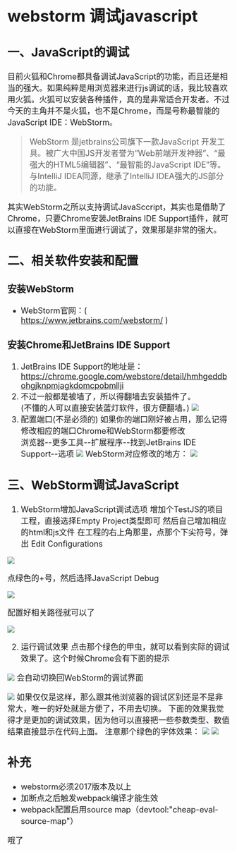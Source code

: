<font size=4>

# webstorm 调试javascript

## 一、JavaScript的调试

目前火狐和Chrome都具备调试JavaScript的功能，而且还是相当的强大。如果纯粹是用浏览器来进行js调试的话，我比较喜欢用火狐。火狐可以安装各种插件，真的是非常适合开发者。不过今天的主角并不是火狐，也不是Chrome，而是号称最智能的JavaScript IDE：WebStorm。
> WebStorm 是jetbrains公司旗下一款JavaScript 开发工具。被广大中国JS开发者誉为“Web前端开发神器”、“最强大的HTML5编辑器”、“最智能的JavaScript IDE”等。与IntelliJ IDEA同源，继承了IntelliJ IDEA强大的JS部分的功能。

其实WebStorm之所以支持调试JavaSccript，其实也是借助了Chrome，只要Chrome安装JetBrains IDE Support插件，就可以直接在WebStorm里面进行调试了，效果那是非常的强大。

## 二、相关软件安装和配置
###  安装WebStorm 
- WebStorm官网：( https://www.jetbrains.com/webstorm/ )  

###  安装Chrome和JetBrains IDE Support   
1. JetBrains IDE Support的地址是：   
https://chrome.google.com/webstore/detail/hmhgeddbohgjknpmjagkdomcpobmllji   
2. 不过一般都是被墙了，所以得翻墙去安装插件了。   
(不懂的人可以直接安装蓝灯软件，很方便翻墙。)
![](http://img.blog.csdn.net/20170106195952925?watermark/2/text/aHR0cDovL2Jsb2cuY3Nkbi5uZXQvc3VqdW4xMA==/font/5a6L5L2T/fontsize/400/fill/I0JBQkFCMA==/dissolve/70/gravity/SouthEast)
3. 配置端口(不是必须的) 
如果你的端口刚好被占用，那么记得修改相应的端口Chrome和WebStorm都要修改   
浏览器--更多工具--扩展程序--找到JetBrains IDE Support--选项
![](http://img.blog.csdn.net/20170106200130988?watermark/2/text/aHR0cDovL2Jsb2cuY3Nkbi5uZXQvc3VqdW4xMA==/font/5a6L5L2T/fontsize/400/fill/I0JBQkFCMA==/dissolve/70/gravity/SouthEast)
WebStorm对应修改的地方： 
![](http://img.blog.csdn.net/20170106200155057?watermark/2/text/aHR0cDovL2Jsb2cuY3Nkbi5uZXQvc3VqdW4xMA==/font/5a6L5L2T/fontsize/400/fill/I0JBQkFCMA==/dissolve/70/gravity/SouthEast)

## 三、WebStorm调试JavaScript

1. WebStorm增加JavaScript调试选项 
增加个TestJS的项目工程，直接选择Empty Project类型即可 
然后自己增加相应的html和js文件 
在工程的右上角那里，点那个下尖符号，弹出 Edit Configurations 

![](http://img.blog.csdn.net/20170106201552247?watermark/2/text/aHR0cDovL2Jsb2cuY3Nkbi5uZXQvc3VqdW4xMA==/font/5a6L5L2T/fontsize/400/fill/I0JBQkFCMA==/dissolve/70/gravity/SouthEast)

点绿色的+号，然后选择JavaScript Debug 

![](http://img.blog.csdn.net/20170106201752542?watermark/2/text/aHR0cDovL2Jsb2cuY3Nkbi5uZXQvc3VqdW4xMA==/font/5a6L5L2T/fontsize/400/fill/I0JBQkFCMA==/dissolve/70/gravity/SouthEast)

配置好相关路径就可以了 

  ![](http://img.blog.csdn.net/20170106201924106?watermark/2/text/aHR0cDovL2Jsb2cuY3Nkbi5uZXQvc3VqdW4xMA==/font/5a6L5L2T/fontsize/400/fill/I0JBQkFCMA==/dissolve/70/gravity/SouthEast)

2. 运行调试效果 
点击那个绿色的甲虫，就可以看到实际的调试效果了。这个时候Chrome会有下面的提示 

  ![](http://img.blog.csdn.net/20170106202219904?watermark/2/text/aHR0cDovL2Jsb2cuY3Nkbi5uZXQvc3VqdW4xMA==/font/5a6L5L2T/fontsize/400/fill/I0JBQkFCMA==/dissolve/70/gravity/SouthEast)
会自动切换回WebStorm的调试界面 

  ![](http://img.blog.csdn.net/20170106202348884?watermark/2/text/aHR0cDovL2Jsb2cuY3Nkbi5uZXQvc3VqdW4xMA==/font/5a6L5L2T/fontsize/400/fill/I0JBQkFCMA==/dissolve/70/gravity/SouthEast)
如果仅仅是这样，那么跟其他浏览器的调试区别还是不是非常大，唯一的好处就是方便了，不用去切换。 
下面的效果我觉得才是更加的调试效果，因为他可以直接把一些参数类型、数值结果直接显示在代码上面。 
注意那个绿色的字体效果： 
  ![](http://img.blog.csdn.net/20170106202705171?watermark/2/text/aHR0cDovL2Jsb2cuY3Nkbi5uZXQvc3VqdW4xMA==/font/5a6L5L2T/fontsize/400/fill/I0JBQkFCMA==/dissolve/70/gravity/SouthEast)
  ![](http://img.blog.csdn.net/20170106202715577?watermark/2/text/aHR0cDovL2Jsb2cuY3Nkbi5uZXQvc3VqdW4xMA==/font/5a6L5L2T/fontsize/400/fill/I0JBQkFCMA==/dissolve/70/gravity/SouthEast)

## 补充
- webstorm必须2017版本及以上
- 加断点之后触发webpack编译才能生效
- webpack配置启用source map（devtool:"cheap-eval-source-map"）

哦了



</font>